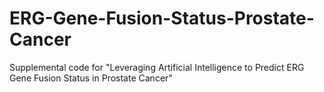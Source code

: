 # ERG-Gene-Fusion-Status-Prostate-Cancer
Supplemental code for "Leveraging Artificial Intelligence to Predict ERG Gene Fusion Status in Prostate Cancer"
